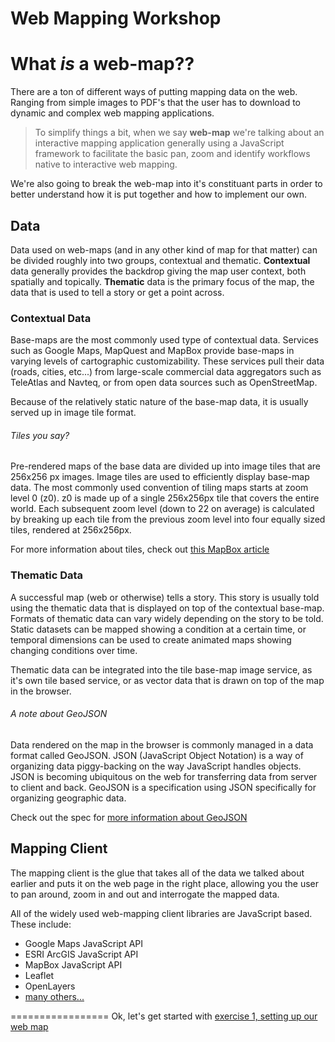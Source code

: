 Web Mapping Workshop
====================

# What _is_ a web-map??

There are a ton of different ways of putting mapping data on the web.  Ranging from simple images to PDF's that the user has to download to dynamic and complex web mapping applications.

> To simplify things a bit, when we say **web-map** we're talking about an interactive mapping application generally using a JavaScript framework to facilitate the basic pan, zoom and identify workflows native to interactive web mapping.

We're also going to break the web-map into it's constituant parts in order to better understand how it is put together and how to implement our own.

## Data

Data used on web-maps (and in any other kind of map for that matter) can be divided roughly into two groups, contextual and thematic.  **Contextual** data generally provides the backdrop giving the map user context, both spatially and topically.  **Thematic** data is the primary focus of the map, the data that is used to tell a story or get a point across.

### Contextual Data

Base-maps are the most commonly used type of contextual data.  Services such as Google Maps, MapQuest and MapBox provide base-maps in varying levels of cartographic customizability.  These services pull their data (roads, cities, etc...) from large-scale commercial data aggregators such as TeleAtlas and Navteq, or from open data sources such as OpenStreetMap.

Because of the relatively static nature of the base-map data, it is usually served up in image tile format.

###### Tiles you say?

Pre-rendered maps of the base data are divided up into image tiles that are 256x256 px images.  Image tiles are used to efficiently display base-map data.  The most commonly used convention of tiling maps starts at zoom level 0 (z0).  z0 is made up of a single 256x256px tile that covers the entire world.  Each subsequent zoom level (down to 22 on average) is calculated by breaking up each tile from the previous zoom level into four equally sized tiles, rendered at 256x256px.

For more information about tiles, check out [this MapBox article](https://www.mapbox.com/foundations/how-web-maps-work/)

### Thematic Data

A successful map (web or otherwise) tells a story.  This story is usually told using the thematic data that is displayed on top of the contextual base-map.  Formats of thematic data can vary widely depending on the story to be told.  Static datasets can be mapped showing a condition at a certain time, or temporal dimensions can be used to create animated maps showing changing conditions over time.  

Thematic data can be integrated into the tile base-map image service, as it's own tile based service, or as vector data that is drawn on top of the map in the browser.

###### A note about GeoJSON

Data rendered on the map in the browser is commonly managed in a data format called GeoJSON.  JSON (JavaScript Object Notation) is a way of organizing data piggy-backing on the way JavaScript handles objects.  JSON is becoming ubiquitous on the web for transferring data from server to client and back.  GeoJSON is a specification using JSON specifically for organizing geographic data.

Check out the spec for [more information about GeoJSON](http://www.geojson.org)

## Mapping Client

The mapping client is the glue that takes all of the data we talked about earlier and puts it on the web page in the right place, allowing you the user to pan around, zoom in and out and interrogate the mapped data.

All of the widely used web-mapping client libraries are JavaScript based.  These include:

* Google Maps JavaScript API
* ESRI ArcGIS JavaScript API
* MapBox JavaScript API
* Leaflet
* OpenLayers
* [many others...](http://techslides.com/50-javascript-libraries-and-plugins-for-maps/)

=================
Ok, let's get started with [exercise 1, setting up our web map](https://github.com/willbreitkreutz/web_mapping_workshop/blob/gh-pages/exercise1_getting_set_up.md)

